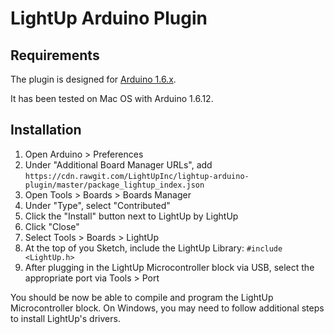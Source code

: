 LightUp Arduino Plugin
======================

Requirements
-----------

The plugin is designed for [Arduino 1.6.x](https://www.arduino.cc/en/Main/Software).

It has been tested on Mac OS with Arduino 1.6.12.

Installation
------------

1. Open Arduino > Preferences
2. Under "Additional Board Manager URLs", add `https://cdn.rawgit.com/LightUpInc/lightup-arduino-plugin/master/package_lightup_index.json`
3. Open Tools > Boards > Boards Manager
4. Under "Type", select "Contributed"
5. Click the "Install" button next to LightUp by LightUp
6. Click "Close"
7. Select Tools > Boards > LightUp
8. At the top of you Sketch, include the LightUp Library: `#include <LightUp.h>`
9. After plugging in the LightUp Microcontroller block via USB, select the appropriate port via Tools > Port

You should be now be able to compile and program the LightUp Microcontroller block. On Windows, you may need to follow additional steps to install LightUp's drivers.
